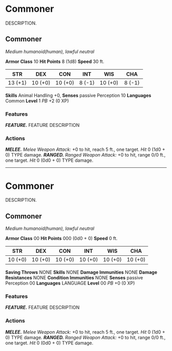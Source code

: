 

# Commoner
DESCRIPTION.

## Commoner
*Medium humanoid(human), lawful neutral*

**Armor Class** 10
**Hit Points** 8 (1d8)
**Speed** 30 ft.

|   STR   |   DEX   |   CON   |   INT   |   WIS   |   CHA   |
|:-------:|:-------:|:-------:|:-------:|:-------:|:-------:|
| 13 (+1) | 10 (+0) | 10 (+0) |  8 (-1) | 10 (+0) |  8 (-1) |
**Skills** Animal Handling +0, 
**Senses** passive Perception 10
**Languages** Common
**Level** 1 *PB* +2 (0 XP)
### Features
***FEATURE.*** FEATURE DESCRIPTION
### Actions
***MELEE.*** *Melee Weapon Attack:* +0 to hit, reach 5 ft., one target. *Hit* 0 (1d0 + 0) TYPE damage.
***RANGED.*** *Ranged Weapon Attack:* +0 to hit, range 0/0 ft., one target. *Hit* 0 (0d0 + 0) TYPE damage.


___
# Commoner
DESCRIPTION.

## Commoner
*Medium humanoid(human), lawful neutral*

**Armor Class** 00
**Hit Points** 000 (0d0 + 0)
**Speed** 0 ft.

|   STR   |   DEX   |   CON   |   INT   |   WIS   |   CHA   |
|:-------:|:-------:|:-------:|:-------:|:-------:|:-------:|
| 10 (+0) | 10 (+0) | 10 (+0) | 10 (+0) | 10 (+0) | 10 (+0) |
**Saving Throws** NONE
**Skills** NONE
**Damage Immunities** NONE
**Damage Resistances** NONE
**Condition Immunities** NONE
**Senses** passive Perception 00
**Languages** LANGUAGE
**Level** 00 *PB* +0 (0 XP)
### Features
***FEATURE.*** FEATURE DESCRIPTION
### Actions
***MELEE.*** *Melee Weapon Attack:* +0 to hit, reach 5 ft., one target. *Hit* 0 (1d0 + 0) TYPE damage.
***RANGED.*** *Ranged Weapon Attack:* +0 to hit, range 0/0 ft., one target. *Hit* 0 (0d0 + 0) TYPE damage.


